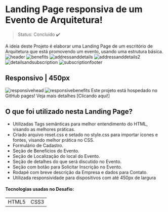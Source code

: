 # Landing Page responsiva de um Evento de Arquitetura!
>Status: Concluído :heavy_check_mark:
>
A ideia deste Projeto é elaborar uma Landing Page de um escritório de Arquitetura que está promovendo um evento, usando uma estrutura básica.
![header](https://github.com/lucastompsonl/Landing-Page-InDecor/assets/40512508/9aff4d93-3076-4068-9a53-e79e7a8571ca)
![benefits](https://github.com/lucastompsonl/Landing-Page-InDecor/assets/40512508/173ce183-11aa-4563-a144-367948bfc736)
![addressanddetails](https://github.com/lucastompsonl/Landing-Page-InDecor/assets/40512508/f2990f22-465d-4551-b3c4-3fea94c44da5)
![addressanddetails2](https://github.com/lucastompsonl/Landing-Page-InDecor/assets/40512508/3a0432cb-b1d5-4dd5-b033-203706c72e91)
![detailsandsubscription](https://github.com/lucastompsonl/Landing-Page-InDecor/assets/40512508/d2a5fded-deca-472f-85ed-d85ccc5f99d4)
![subscriptionfooter](https://github.com/lucastompsonl/Landing-Page-InDecor/assets/40512508/f6bb2e72-d2b8-408b-a752-b6ffa3c2d7ea)

<h2>Responsivo | 450px </h2>

![responsivehead](https://github.com/lucastompsonl/Landing-Page-InDecor/assets/40512508/30506737-4b2c-4e12-b6a9-d59c6ad6f099)
![responsivebenefits](https://github.com/lucastompsonl/Landing-Page-InDecor/assets/40512508/0f09443b-e029-4b76-b677-6779ee1c58a5)
Este projeto está hospedado no GitHub pages! Veja mais detalhes [Clicando aqui!]
<h2>O que foi utilizado nesta Landing Page?</h2>
<ul>
 <li>Utilizadas Tags semânticas para melhor entendimento do HTML, visando as melhores práticas.</li>
 <li>Criado arquivo reset.css e setado no style.css para importar ícones e fontes, visando melhor prática no CSS.</li>
 <li>Formulário de Cadastro.</li>
 <li>Seção de Benefícios do Evento.</li>
 <li>Seção de Localização do local do Evento.</li>
 <li>Seção de detalhes do que será discutido no Evento.</li>
 <li>Seção com botão para Solicitar Inscrição no Evento.</li>
 <li>Rodapé com breve descrição da Empresa e dados para Contato.</li>
 <li>Utilizada responsividade para dispositivos com até 450px de largura</li>
</ul>
<h4>Tecnologias usadas no Desafio:</h4>

<table>
 <tr>
   <td>HTML5</td>
   <td>CSS3</td>
 </tr>
